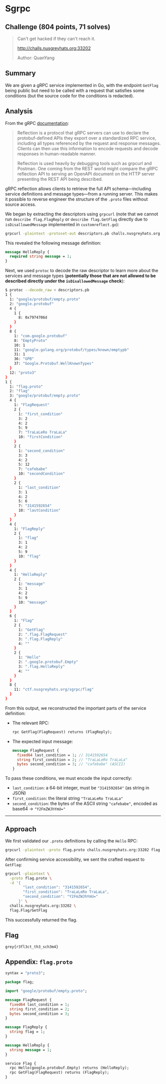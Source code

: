# Sgrpc

## Challenge (804 points, 71 solves)

> Can't get hacked if they can't reach it.
>
> http://challs.nusgreyhats.org:33202
>
> Author: QuanYang

## Summary

We are given a gRPC service implemented in Go, with the endpoint `GetFlag` being public but need to be called with a request that satisfies some conditions (but the source code for the conditions is redacted).

## Analysis

From the gRPC [documentation](https://grpc.io/docs/guides/reflection/):

> Reflection is a protocol that gRPC servers can use to declare the protobuf-defined APIs they export over a standardized RPC service, including all types referenced by the request and response messages. Clients can then use this information to encode requests and decode responses in human-readable manner.
>
> Reflection is used heavily by debugging tools such as grpcurl and Postman. One coming from the REST world might compare the gRPC reflection API to serving an OpenAPI document on the HTTP server presenting the REST API being described.

gRPC reflection allows clients to retrieve the full API schema—including service definitions and message types—from a running server. This makes it possible to reverse engineer the structure of the `.proto` files without source access.

We began by extracting the descriptors using `grpcurl` (note that we cannot run `describe flag.FlagReply` or `describe flag.GetFlag` directly due to `isDisallowedMessage` implemented in `customreflect.go`):

```bash
grpcurl -plaintext -protoset-out descriptors.pb challs.nusgreyhats.org:33202 describe flag.HelloReply
```

This revealed the following message definition:

```proto
message HelloReply {
  required string message = 1;
}
```

Next, we used `protoc` to decode the raw descriptor to learn more about the services and message types (**potentially those that are not allowed to be described directly under the `isDisallowedMessage` check**):

```bash
$ protoc --decode_raw < descriptors.pb
1 {
  1: "google/protobuf/empty.proto"
  2: "google.protobuf"
  4 {
    1 {
      8: 0x7974706d
    }
  }
  8 {
    1: "com.google.protobuf"
    8: "EmptyProto"
    10: 1
    11: "google.golang.org/protobuf/types/known/emptypb"
    31: 1
    36: "GPB"
    37: "Google.Protobuf.WellKnownTypes"
  }
  12: "proto3"
}
1 {
  1: "flag.proto"
  2: "flag"
  3: "google/protobuf/empty.proto"
  4 {
    1: "FlagRequest"
    2 {
      1: "first_condition"
      3: 2
      4: 2
      5: 9
      7: "TraLaLeRo TraLaLa"
      10: "firstCondition"
    }
    2 {
      1: "second_condition"
      3: 3
      4: 2
      5: 12
      7: "cafebabe"
      10: "secondCondition"
    }
    2 {
      1: "last_condition"
      3: 1
      4: 2
      5: 6
      7: "3141592654"
      10: "lastCondition"
    }
  }
  4 {
    1: "FlagReply"
    2 {
      1: "flag"
      3: 1
      4: 2
      5: 9
      10: "flag"
    }
  }
  4 {
    1: "HelloReply"
    2 {
      1: "message"
      3: 1
      4: 2
      5: 9
      10: "message"
    }
  }
  6 {
    1: "Flag"
    2 {
      1: "GetFlag"
      2: ".flag.FlagRequest"
      3: ".flag.FlagReply"
      4: ""
    }
    2 {
      1: "Hello"
      2: ".google.protobuf.Empty"
      3: ".flag.HelloReply"
      4: ""
    }
  }
  8 {
    11: "ctf.nusgreyhats.org/sgrpc/flag"
  }
}
```

From this output, we reconstructed the important parts of the service definition:

- The relevant RPC:

  ```proto
  rpc GetFlag(FlagRequest) returns (FlagReply);
  ```

- The expected input message:

  ```proto
  message FlagRequest {
    fixed64 last_condition = 1; // 3141592654
    string first_condition = 2; // "TraLaLeRo TraLaLa"
    bytes second_condition = 3; // "cafebabe" (ASCII)
  }
  ```

To pass these conditions, we must encode the input correctly:

- `last_condition`: a 64-bit integer, must be `"3141592654"` (as string in JSON)
- `first_condition`: the literal string `"TraLaLeRo TraLaLa"`
- `second_condition`: the bytes of the ASCII string `"cafebabe"`, encoded as base64 → `"Y2FmZWJhYmU="`

---

## Approach

We first validated our `.proto` definitions by calling the `Hello` RPC:

```bash
grpcurl -plaintext -proto flag.proto challs.nusgreyhats.org:33202 flag.Flag/Hello
```

After confirming service accessibility, we sent the crafted request to `GetFlag`:

```bash
grpcurl -plaintext \
  -proto flag.proto \
  -d '{
        "last_condition": "3141592654",
        "first_condition": "TraLaLeRo TraLaLa",
        "second_condition": "Y2FmZWJhYmU="
      }' \
  challs.nusgreyhats.org:33202 \
  flag.Flag/GetFlag
```

This successfully returned the flag.

## Flag

`grey{r3fl3ct_th3_sch3m4}`

## Appendix: `flag.proto`

```proto
syntax = "proto3";

package flag;

import "google/protobuf/empty.proto";

message FlagRequest {
  fixed64 last_condition = 1;
  string first_condition = 2;
  bytes second_condition = 3;
}

message FlagReply {
  string flag = 1;
}

message HelloReply {
  string message = 1;
}

service Flag {
  rpc Hello(google.protobuf.Empty) returns (HelloReply);
  rpc GetFlag(FlagRequest) returns (FlagReply);
}
```
